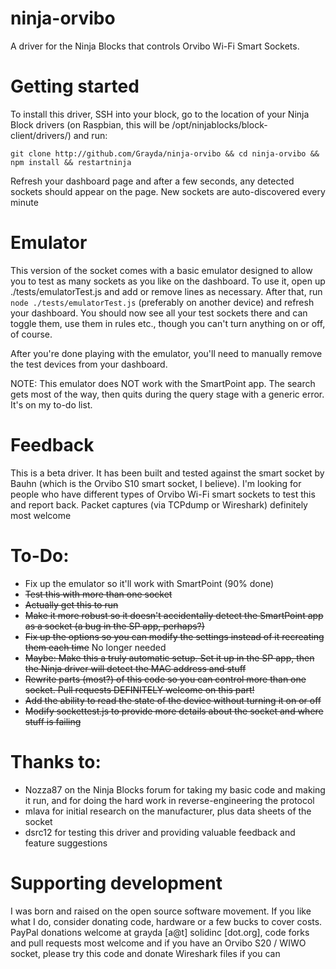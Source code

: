 ninja-orvibo
============

A driver for the Ninja Blocks that controls Orvibo Wi-Fi Smart Sockets. 

Getting started
===============

To install this driver, SSH into your block, go to the location of your Ninja Block drivers (on Raspbian, this will be /opt/ninjablocks/block-client/drivers/) and run:

`git clone http://github.com/Grayda/ninja-orvibo && cd ninja-orvibo && npm install && restartninja`

Refresh your dashboard page and after a few seconds, any detected sockets should appear on the page. New sockets are auto-discovered every minute

Emulator
========

This version of the socket comes with a basic emulator designed to allow you to test as many sockets as you like on the dashboard. To use it, open up ./tests/emulatorTest.js and add or remove lines as necessary. After that, run `node ./tests/emulatorTest.js` (preferably on another device) and refresh your dashboard. You should now see all your test sockets there and can toggle them, use them in rules etc., though you can't turn anything on or off, of course.

After you're done playing with the emulator, you'll need to manually remove the test devices from your dashboard.

NOTE: This emulator does NOT work with the SmartPoint app. The search gets most of the way, then quits during the query stage with a generic error. It's on my to-do list.

Feedback
========

This is a beta driver. It has been built and tested against the smart socket by Bauhn (which is the Orvibo S10 smart socket, I believe). I'm looking for people who have different types of Orvibo Wi-Fi smart sockets to test this and report back. Packet captures (via TCPdump or Wireshark) definitely most welcome

To-Do:
======

* Fix up the emulator so it'll work with SmartPoint (90% done)
* ~~Test this with more than one socket~~
* ~~Actually get this to run~~
* ~~Make it more robust so it doesn't accidentally detect the SmartPoint app as a socket (a bug in the SP app, perhaps?)~~
* ~~Fix up the options so you can modify the settings instead of it recreating them each time~~ No longer needed
* ~~Maybe: Make this a truly automatic setup. Set it up in the SP app, then the Ninja driver will detect the MAC address and stuff~~
* ~~Rewrite parts (most?) of this code so you can control more than one socket. Pull requests DEFINITELY welcome on this part!~~
* ~~Add the ability to read the state of the device without turning it on or off~~
* ~~Modify sockettest.js to provide more details about the socket and where stuff is failing~~

Thanks to:
==========

* Nozza87 on the Ninja Blocks forum for taking my basic code and making it run, and for doing the hard work in reverse-engineering the protocol
* mlava for initial research on the manufacturer, plus data sheets of the socket 
* dsrc12 for testing this driver and providing valuable feedback and feature suggestions

Supporting development
======================

I was born and raised on the open source software movement. If you like what I do, consider donating code, hardware or a few bucks to cover costs. PayPal donations welcome at grayda [a@t] solidinc [dot.org], code forks and pull requests most welcome and if you have an Orvibo S20 / WIWO socket, please try this code and donate Wireshark files if you can 
